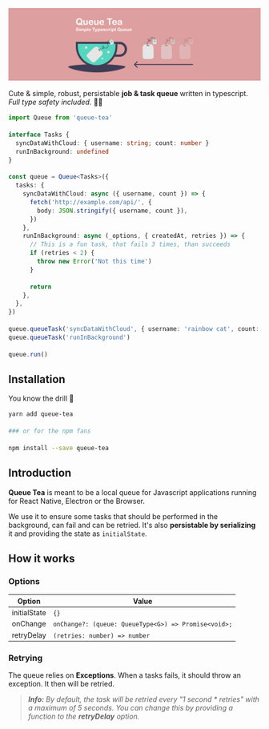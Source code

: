 ![](docs/logo.png)

Cute & simple, robust, persistable **job & task queue** written in typescript. _Full type safety included._ ✌🏼

```ts
import Queue from 'queue-tea'

interface Tasks {
  syncDataWithCloud: { username: string; count: number }
  runInBackground: undefined
}

const queue = Queue<Tasks>({
  tasks: {
    syncDataWithCloud: async ({ username, count }) => {
      fetch('http://example.com/api/', {
        body: JSON.stringify({ username, count }),
      })
    },
    runInBackground: async (_options, { createdAt, retries }) => {
      // This is a fun task, that fails 3 times, than succeeds
      if (retries < 2) {
        throw new Error('Not this time')
      }

      return
    },
  },
})

queue.queueTask('syncDataWithCloud', { username: 'rainbow cat', count: 69 })
queue.queueTask('runInBackground')

queue.run()

```

## Installation

You know the drill 👏

```sh
yarn add queue-tea

### or for the npm fans

npm install --save queue-tea
```

## Introduction

**Queue Tea** is meant to be a local queue for Javascript applications running for React Native, Electron or the Browser.

We use it to ensure some tasks that should be performed in the background, can fail and can be retried. It's also **persistable by serializing** it and providing the state as `initialState`.

## How it works

### Options

| Option       | Value                                                |
| ------------ | ---------------------------------------------------- |
| initialState | `{}`                                                 |
| onChange     | `onChange?: (queue: QueueType<G>) => Promise<void>;` |
| retryDelay   | `(retries: number) => number`                        |

### Retrying

The queue relies on **Exceptions**. When a tasks fails, it should throw an exception. It then will be retried.

> _**Info:** By default, the task will be retried every "1 second \* retries" with a maximum of 5 seconds. You can change this by providing a function to the **retryDelay** option._
